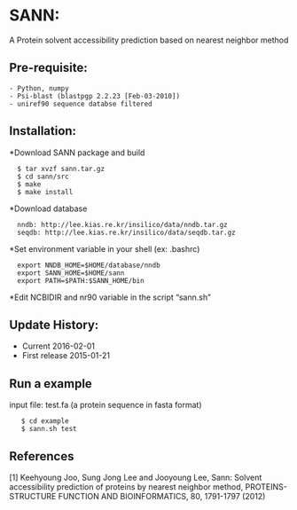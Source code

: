 # SANN: 
A Protein solvent accessibility prediction based on nearest neighbor method

## Pre-requisite:
    - Python, numpy
    - Psi-blast (blastpgp 2.2.23 [Feb-03-2010])
    - uniref90 sequence databse filtered

## Installation:

*Download SANN package and build
~~~
  $ tar xvzf sann.tar.gz
  $ cd sann/src
  $ make
  $ make install
~~~

*Download database
~~~
  nndb: http://lee.kias.re.kr/insilico/data/nndb.tar.gz
  seqdb: http://lee.kias.re.kr/insilico/data/seqdb.tar.gz
~~~

  
*Set environment variable in your shell (ex: .bashrc)
~~~
  export NNDB_HOME=$HOME/database/nndb
  export SANN_HOME=$HOME/sann
  export PATH=$PATH:$SANN_HOME/bin
~~~

*Edit NCBIDIR and nr90 variable in the script “sann.sh”

## Update History:

- Current       2016-02-01
- First release 2015-01-21

## Run a example

input file: test.fa (a protein sequence in fasta format)
~~~
   $ cd example
   $ sann.sh test
~~~

## References

[1] Keehyoung Joo, Sung Jong Lee and Jooyoung Lee, Sann: Solvent accessibility prediction of proteins by nearest neighbor method, PROTEINS-STRUCTURE FUNCTION AND BIOINFORMATICS, 80, 1791-1797 (2012)

